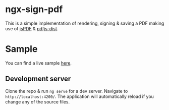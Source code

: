 # ngx-sign-pdf

This is a simple implementation of rendering, signing & saving a PDF making use of <a href="https://github.com/parallax/jsPDF">jsPDF</a> & <a href="https://github.com/mozilla/pdfjs-dist">pdfjs-dist</a>.

# Sample

You can find a live sample <a href="https://vdiatsigkosdemos.z1.web.core.windows.net/ngx-sign-pdf">here</a>.

## Development server

Clone the repo & run `ng serve` for a dev server. Navigate to `http://localhost:4200/`. The application will automatically reload if you change any of the source files.
